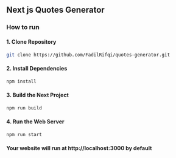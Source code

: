 ## Next js Quotes Generator

### How to run

#### 1. Clone Repository

```sh
git clone https://github.com/FadilRifqi/quotes-generator.git
```

#### 2. Install Dependencies

```sh
npm install
```

#### 3. Build the Next Project

```sh
npm run build
```

#### 4. Run the Web Server

```sh
npm run start
```

#### Your website will run at http://localhost:3000 by default
